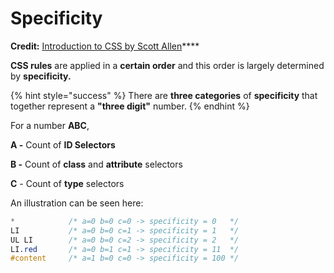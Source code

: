 # Specificity

**Credit:** [Introduction to CSS by Scott Allen](https://app.pluralsight.com/course-player?clipId=ff013ba8-5365-4a19-9aa7-8eeaed56dbdd)\*\*\*\*

**CSS rules** are applied in a **certain order** and this order is largely determined by **specificity.**

{% hint style="success" %}
There are **three categories** of **specificity** that together represent a **"three digit"** number.
{% endhint %}

For a number **ABC**, 

**A -** Count of **ID Selectors**

**B -** Count of **class** and **attribute** selectors

**C** - Count of **type** selectors

An illustration can be seen here:

```css
*            /* a=0 b=0 c=0 -> specificity = 0   */
LI           /* a=0 b=0 c=1 -> specificity = 1   */
UL LI        /* a=0 b=0 c=2 -> specificity = 2   */
LI.red       /* a=0 b=1 c=1 -> specificity = 11  */
#content     /* a=1 b=0 c=0 -> specificity = 100 */ 
```

